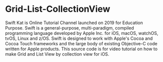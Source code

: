 # Grid-List-CollectionView
Swift Kat is Online Tutorial Channel launched on 2019 for Education Purpose. Swift is a general-purpose, multi-paradigm, compiled programming language developed by Apple Inc. for iOS, macOS, watchOS, tvOS, Linux and z/OS. Swift is designed to work with Apple's Cocoa and Cocoa Touch frameworks and the large body of existing Objective-C code written for Apple products.  This source code is for video tutorial on how to make Grid and List View by collection view for iOS.
